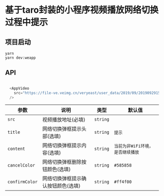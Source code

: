 # 基于taro封装的小程序视频播放网络切换过程中提示

## 项目启动
    yarn
    yarn dev:weapp

## API

``` javascript

  <AppVideo
    src="https://file-ve.veimg.cn/veryeast/user_data/2019/09/201909291551070m5esvax65rju.mp4"
  />
```

| 参数 | 说明 | 类型 | 默认值 |
| --- | --- | --- | --- |
| `src` | 视频播放地址(必填) | `string` |
| `title` | 网络切换弹框提示头部(选填) | `string` | `提示` |
| `content` | 网络切换弹框提示内容(选填) | `string` | `当前为非WiFi环境，是否继续播放` |
| `cancelColor` | 网络切换弹框删除按钮颜色(选填) | `string` | `#585858` |
| `confirmColor` | 网络切换弹框提示确认按钮颜色(选填) | `string` | `#ff4f00` |



